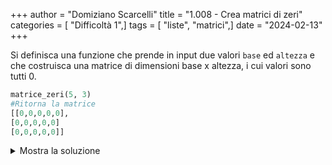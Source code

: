 +++
author = "Domiziano Scarcelli"
title = "1.008 - Crea matrici di zeri"
categories = [ "Difficoltà 1",]
tags = [ "liste", "matrici",]
date = "2024-02-13"
+++

Si definisca una funzione che prende in input due valori `base` ed `altezza` e che costruisca una matrice di dimensioni base x altezza, i cui valori sono tutti 0. 

```python
matrice_zeri(5, 3)
#Ritorna la matrice
[[0,0,0,0,0],
[0,0,0,0,0]
[0,0,0,0,0]]
```

<details>
<summary>Mostra la soluzione</summary>

>TODO: da inserire

</details>
